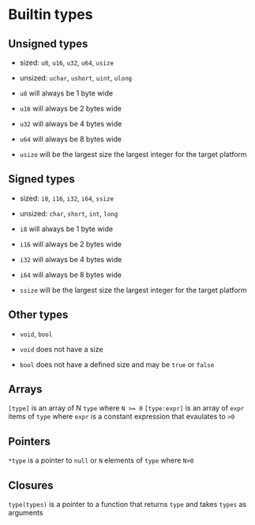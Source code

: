 # Builtin types

## Unsigned types
* sized: `u8`, `u16`, `u32`, `u64`, `usize`
* unsized: `uchar`, `ushort`, `uint`, `ulong`

* `u8` will always be 1 byte wide
* `u16` will always be 2 bytes wide
* `u32` will always be 4 bytes wide
* `u64` will always be 8 bytes wide
* `usize` will be the largest size the largest integer for the target platform

## Signed types
* sized: `i8`, `i16`, `i32`, `i64`, `ssize`
* unsized: `char`, `short`, `int`, `long`

* `i8` will always be 1 byte wide
* `i16` will always be 2 bytes wide
* `i32` will always be 4 bytes wide
* `i64` will always be 8 bytes wide
* `ssize` will be the largest size the largest integer for the target platform


## Other types
* `void`, `bool`

* `void` does not have a size
* `bool` does not have a defined size and may be `true` or `false`

## Arrays
`[type]` is an array of N `type` where `N >= 0`
`[type:expr]` is an array of `expr` items of `type` where `expr` is a constant expression that evaulates to `>0`

## Pointers
`*type` is a pointer to `null` or `N` elements of `type` where `N>0`

## Closures
`type(types)` is a pointer to a function that returns `type` and takes `types` as arguments
